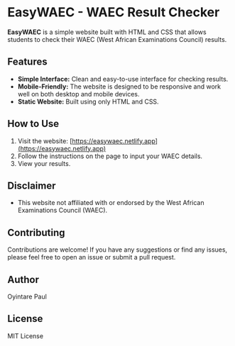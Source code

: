 # EasyWAEC - WAEC Result Checker

**EasyWAEC** is a simple website built with HTML and CSS that allows students to check their WAEC (West African Examinations Council) results.

## Features

* **Simple Interface:** Clean and easy-to-use interface for checking results.
* **Mobile-Friendly:** The website is designed to be responsive and work well on both desktop and mobile devices.
* **Static Website:** Built using only HTML and CSS.

## How to Use

1.  Visit the website: [https://easywaec.netlify.app](https://easywaec.netlify.app)
2.  Follow the instructions on the page to input your WAEC details.
3.  View your results.

## Disclaimer

* This website not affiliated with or endorsed by the West African Examinations Council (WAEC).

## Contributing

Contributions are welcome! If you have any suggestions or find any issues, please feel free to open an issue or submit a pull request.

## Author

Oyintare Paul

## License

MIT License
